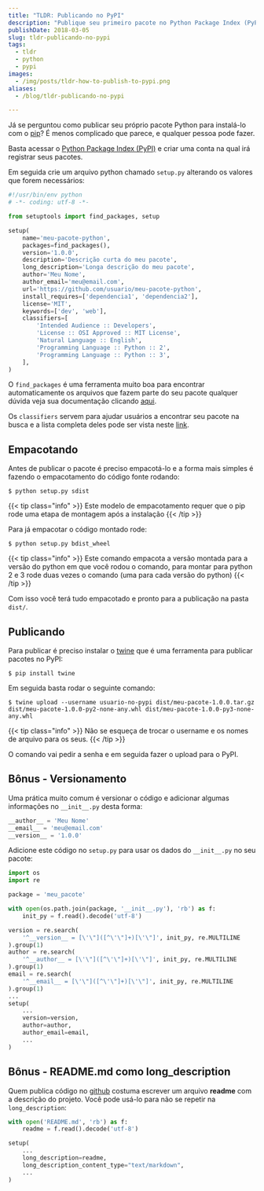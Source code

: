 ```yaml
---
title: "TLDR: Publicando no PyPI"
description: "Publique seu primeiro pacote no Python Package Index (PyPi)"
publishDate: 2018-03-05
slug: tldr-publicando-no-pypi
tags:
  - tldr
  - python
  - pypi
images:
  - /img/posts/tldr-how-to-publish-to-pypi.png
aliases:
  - /blog/tldr-publicando-no-pypi

---
```


Já se perguntou como publicar seu próprio pacote Python para instalá-lo com o [pip](https://pypi.python.org/pypi/pip)? É menos complicado que parece, e qualquer pessoa pode fazer.

Basta acessar o [Python Package Index (PyPI)](https://pypi.python.org/pypi) e criar uma conta na qual irá registrar seus pacotes.

Em seguida crie um arquivo python chamado `setup.py` alterando os valores que forem necessários:

```python
#!/usr/bin/env python
# -*- coding: utf-8 -*-

from setuptools import find_packages, setup

setup(
    name='meu-pacote-python',
    packages=find_packages(),
    version='1.0.0',
    description='Descrição curta do meu pacote',
    long_description='Longa descrição do meu pacote',
    author='Meu Nome',
    author_email='meu@email.com',
    url='https://github.com/usuario/meu-pacote-python',
    install_requires=['dependencia1', 'dependencia2'],
    license='MIT',
    keywords=['dev', 'web'],
    classifiers=[
        'Intended Audience :: Developers',
        'License :: OSI Approved :: MIT License',
        'Natural Language :: English',
        'Programming Language :: Python :: 2',
        'Programming Language :: Python :: 3',
    ],
)
```

O `find_packages` é uma ferramenta muito boa para encontrar automaticamente os arquivos que fazem parte do seu pacote qualquer dúvida veja sua documentação clicando [aqui](http://setuptools.readthedocs.io/en/latest/setuptools.html#using-find-packages).

Os `classifiers` servem para ajudar usuários a encontrar seu pacote na busca e a lista completa deles pode ser vista neste [link](https://pypi.python.org/pypi?%3Aaction=list_classifiers).

## Empacotando

Antes de publicar o pacote é preciso empacotá-lo e a forma mais simples é fazendo o empacotamento do código fonte rodando:

```console
$ python setup.py sdist
```

{{< tip class="info" >}}
Este modelo de empacotamento requer que o pip rode uma etapa de montagem após a instalação
{{< /tip >}}

Para já empacotar o código montado rode:

```console
$ python setup.py bdist_wheel
```

{{< tip class="info" >}}
Este comando empacota a versão montada para a versão do python em que você rodou o comando, para montar para python 2 e 3 rode duas vezes o comando (uma para cada versão do python)
{{< /tip >}}

Com isso você terá tudo empacotado e pronto para a publicação na pasta `dist/`.

## Publicando

Para publicar é preciso instalar o [twine](https://github.com/pypa/twine) que é uma ferramenta para publicar pacotes no PyPI:

```console
$ pip install twine
```

Em seguida basta rodar o seguinte comando:

```console
$ twine upload --username usuario-no-pypi dist/meu-pacote-1.0.0.tar.gz dist/meu-pacote-1.0.0-py2-none-any.whl dist/meu-pacote-1.0.0-py3-none-any.whl
```

{{< tip class="info" >}}
Não se esqueça de trocar o username e os nomes de arquivo para os seus.
{{< /tip >}}

O comando vai pedir a senha e em seguida fazer o upload para o PyPI.

## Bônus - Versionamento

Uma prática muito comum é versionar o código e adicionar algumas informações no `__init__.py` desta forma:

```python
__author__ = 'Meu Nome'
__email__ = 'meu@email.com'
__version__ = '1.0.0'
```

Adicione este código no `setup.py` para usar os dados do `__init__.py` no seu pacote:

```python
import os
import re

package = 'meu_pacote'

with open(os.path.join(package, '__init__.py'), 'rb') as f:
    init_py = f.read().decode('utf-8')

version = re.search(
    '^__version__ = [\'\"]([^\'\"]+)[\'\"]', init_py, re.MULTILINE
).group(1)
author = re.search(
    '^__author__ = [\'\"]([^\'\"]+)[\'\"]', init_py, re.MULTILINE
).group(1)
email = re.search(
    '^__email__ = [\'\"]([^\'\"]+)[\'\"]', init_py, re.MULTILINE
).group(1)
...
setup(
    ...
    version=version,
    author=author,
    author_email=email,
    ...
)
```

## Bônus - README.md como long_description

Quem publica código no [github](https://github.com) costuma escrever um arquivo **readme** com a descrição do projeto. Você pode usá-lo para não se repetir na `long_description`:

```python
with open('README.md', 'rb') as f:
    readme = f.read().decode('utf-8')

setup(
    ...
    long_description=readme,
    long_description_content_type="text/markdown",
    ...
)
```

